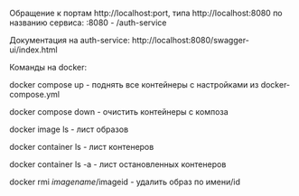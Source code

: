 Обращение к портам http://localhost:port, типа http://localhost:8080 по названию сервиса:
:8080 - /auth-service

Документация на auth-service: http://localhost:8080/swagger-ui/index.html

Команды на docker:

docker compose up - поднять все контейнеры с настройками из docker-compose.yml

docker compose down - очистить контейнеры с композа

docker image ls - лист образов

docker container ls - лист контенеров 

docker container ls -a - лист остановленных контенеров

docker rmi $imagename/$imageid - удалить образ по имени/id
